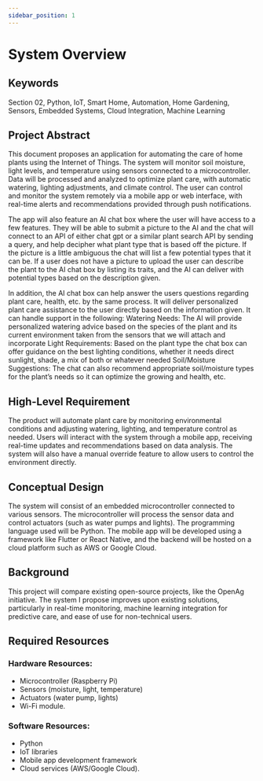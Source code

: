 ```yaml
---
sidebar_position: 1
---
```


# System Overview
## Keywords
Section 02, Python, IoT, Smart Home, Automation, Home Gardening, Sensors, Embedded Systems, Cloud Integration, Machine Learning

## Project Abstract
This document proposes an application for automating the care of home plants using the Internet of Things. The system will monitor soil moisture, light levels, and temperature using sensors connected to a microcontroller. Data will be processed and analyzed to optimize plant care, with automatic watering, lighting adjustments, and climate control. The user can control and monitor the system remotely via a mobile app or web interface, with real-time alerts and recommendations provided through push notifications.

The app will also feature an AI chat box where the user will have access to a few features. They will be able to submit a picture to the AI and the chat will connect to an API of either chat gpt or a similar plant search API by sending a query, and help decipher what plant type that is based off the picture. If the picture is a little ambiguous the chat will list a few potential types that it can be. If a user does not have a picture to upload the user can describe the plant to the AI chat box by listing its traits, and the AI can deliver with potential types based on the description given. 

In addition, the AI chat box can help answer the users questions regarding plant care, health, etc. by the same process. It will deliver personalized plant care assistance to the user directly based on the information given. It can handle support in the following: 
Watering Needs: The AI will provide personalized watering advice based on the species of the plant and its current environment taken from the sensors that we will attach and incorporate 
Light Requirements: Based on the plant type the chat box can offer guidance on the best lighting conditions, whether it needs direct sunlight, shade, a mix of both or whatever needed
Soil/Moisture Suggestions: The chat can also recommend appropriate soil/moisture  types for the plant’s needs so it can optimize the growing and health, etc. 


## High-Level Requirement
The product will automate plant care by monitoring environmental conditions and adjusting watering, lighting, and temperature control as needed. Users will interact with the system through a mobile app, receiving real-time updates and recommendations based on data analysis. The system will also have a manual override feature to allow users to control the environment directly.

## Conceptual Design
The system will consist of an embedded microcontroller connected to various sensors. The microcontroller will process the sensor data and control actuators (such as water pumps and lights). The programming language used will be Python. The mobile app will be developed using a framework like Flutter or React Native, and the backend will be hosted on a cloud platform such as AWS or Google Cloud.

## Background
This project will compare existing open-source projects, like the OpenAg initiative. The system I propose improves upon existing solutions, particularly in real-time monitoring, machine learning integration for predictive care, and ease of use for non-technical users.

## Required Resources
### Hardware Resources:
- Microcontroller (Raspberry Pi)
- Sensors (moisture, light, temperature)
- Actuators (water pump, lights)
- Wi-Fi module.
### Software Resources:
- Python
- IoT libraries
- Mobile app development framework
- Cloud services (AWS/Google Cloud).
